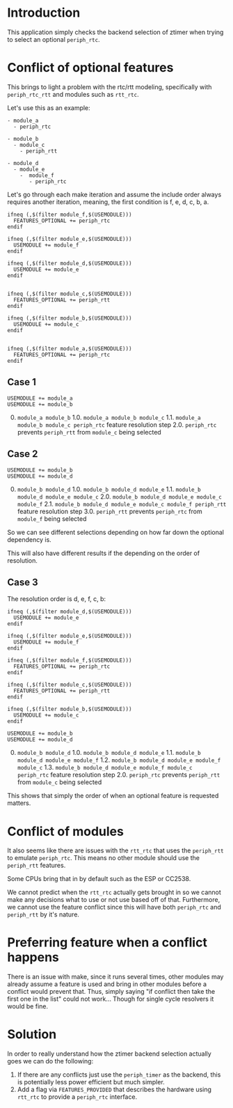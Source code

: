 # Introduction

This application simply checks the backend selection of ztimer when trying to
select an optional `periph_rtc`.


# Conflict of optional features

This brings to light a problem with the rtc/rtt modeling, specifically with
`periph_rtc_rtt` and modules such as `rtt_rtc`.


Let's use this as an example:

```
- module_a
  - periph_rtc

- module_b
  - module_c
    - periph_rtt

- module_d
  - module_e
    -  module_f
       - periph_rtc
```

Let's go through each make iteration and assume the include order always
requires another iteration, meaning, the first condition is f, e, d,
c, b, a.

```make
ifneq (,$(filter module_f,$(USEMODULE)))
  FEATURES_OPTIONAL += periph_rtc
endif

ifneq (,$(filter module_e,$(USEMODULE)))
  USEMODULE += module_f
endif

ifneq (,$(filter module_d,$(USEMODULE)))
  USEMODULE += module_e
endif


ifneq (,$(filter module_c,$(USEMODULE)))
  FEATURES_OPTIONAL += periph_rtt
endif

ifneq (,$(filter module_b,$(USEMODULE)))
  USEMODULE += module_c
endif


ifneq (,$(filter module_a,$(USEMODULE)))
  FEATURES_OPTIONAL += periph_rtc
endif
```

## Case 1
```
USEMODULE += module_a
USEMODULE += module_b
```

0. `module_a module_b`
1.0. `module_a module_b module_c`
1.1. `module_a module_b module_c periph_rtc` feature resolution step
2.0. `periph_rtc` prevents `periph_rtt` from `module_c` being selected

## Case 2
```
USEMODULE += module_b
USEMODULE += module_d
```

0. `module_b module_d`
1.0. `module_b module_d module_e`
1.1. `module_b module_d module_e module_c`
2.0. `module_b module_d module_e module_c module_f`
2.1. `module_b module_d module_e module_c module_f periph_rtt` feature resolution step
3.0. `periph_rtt` prevents `periph_rtc` from `module_f` being selected

So we can see different selections depending on how far down the optional dependency is.

This will also have different results if the depending on the order of resolution.

## Case 3

The resolution order is d, e, f, c, b:
```make
ifneq (,$(filter module_d,$(USEMODULE)))
  USEMODULE += module_e
endif

ifneq (,$(filter module_e,$(USEMODULE)))
  USEMODULE += module_f
endif

ifneq (,$(filter module_f,$(USEMODULE)))
  FEATURES_OPTIONAL += periph_rtc
endif

ifneq (,$(filter module_c,$(USEMODULE)))
  FEATURES_OPTIONAL += periph_rtt
endif

ifneq (,$(filter module_b,$(USEMODULE)))
  USEMODULE += module_c
endif
```

```
USEMODULE += module_b
USEMODULE += module_d
```

0. `module_b module_d`
1.0. `module_b module_d module_e`
1.1. `module_b module_d module_e module_f`
1.2. `module_b module_d module_e module_f module_c`
1.3. `module_b module_d module_e module_f module_c periph_rtc` feature resolution step
2.0. `periph_rtc` prevents `periph_rtt` from `module_c` being selected

This shows that simply the order of when an optional feature is requested
matters.

# Conflict of modules

It also seems like there are issues with the `rtt_rtc` that uses the
`periph_rtt` to emulate `periph_rtc`. This means no other module should use
the `periph_rtt` features.

Some CPUs bring that in by default such as the ESP or CC2538.

We cannot predict when the `rtt_rtc` actually gets brought in so we cannot
make any decisions what to use or not use based off of that. Furthermore,
we cannot use the feature conflict since this will have both `periph_rtc` and
`periph_rtt` by it's nature.

# Preferring feature when a conflict happens

There is an issue with make, since it runs several times, other modules may already assume a feature is used and bring in other modules before a conflict would prevent that. Thus, simply saying "if conflict then take the first one in the list" could not work... Though for single cycle resolvers it would be fine.

# Solution

In order to really understand how the ztimer backend selection actually goes we
can do the following:

1. If there are any conflicts just use the `periph_timer` as the backend, this
is potentially less power efficient but much simpler.
2. Add a flag via `FEATURES_PROVIDED` that describes the hardware using `rtt_rtc` to provide a `periph_rtc` interface.
